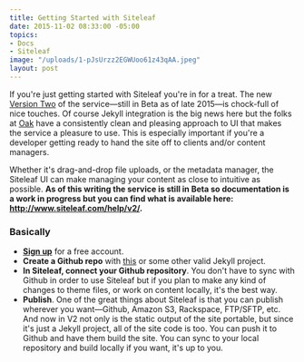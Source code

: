 ```yaml
---
title: Getting Started with Siteleaf
date: 2015-11-02 08:33:00 -05:00
topics:
- Docs
- Siteleaf
image: "/uploads/1-pJsUrzz2EGWUoo61z43qAA.jpeg"
layout: post
---
```


If you're just getting started with Siteleaf you're in for a treat. The new [Version Two](http://v2.siteleaf.com) of the service—still in Beta as of late 2015—is chock-full of nice touches. Of course Jekyll integration is the big news here but the folks at [Oak](oak.is) have a consistently clean and pleasing approach to UI that makes the service a pleasure to use. This is especially important if you're a developer getting ready to hand the site off to clients and/or content managers.

<!--more-->

Whether it's drag-and-drop file uploads, or the metadata manager, the Siteleaf UI can make managing your content as close to intuitive as possible. **As of this writing the service is still in Beta so documentation is a work in progress but you can find what is available here: http://www.siteleaf.com/help/v2/.**

### Basically

* **[Sign up](https://manage.siteleaf.com/signup)** for a free account.
* **Create a Github repo** with [this](https://github.com/BryanSchuetz/siteleaf-jekyll) or some other valid Jekyll project.
* **In Siteleaf, connect your Github repository**. You don't have to sync with Github in order to use Siteleaf but if you plan to make any kind of changes to theme files, or work on content locally, it's the best way.
* **Publish**. One of the great things about Siteleaf is that you can publish wherever you want—Github, Amazon S3, Rackspace, FTP/SFTP, etc. And now in V2 not only is the static output of the site portable, but since it's just a Jekyll project, all of the site code is too. You can push it to Github and have them build the site. You can sync to your local repository and build locally if you want, it's up to you.
